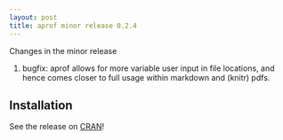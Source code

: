 ```yaml
---
layout: post
title: aprof minor release 0.2.4
---
```


Changes in the minor release

1. bugfix: aprof allows for more variable user input in file locations, and hence comes closer to full usage within markdown and (knitr) pdfs.


## Installation

See the release on [CRAN](http://cran.r-project.org/web/packages/aprof/index.html)!

